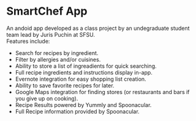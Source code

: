 # SmartChef App
An andoid app developed as a class project by an undegraduate student team lead by Juris Puchin at SFSU. <br/>
Features include:
* Search for recipes by ingredient.
* Filter by allergies and/or cuisines.
* Ability to store a list of ingreadients for quick searching.
* Full recipe ingredients and instructions display in-app.
* Evernote integration for easy shopping list creation.
* Ability to save favorite recipes for later.
* Google Maps integration for finding stores (or restaurants and bars if you give up on cooking).
* Recipe Results powered by Yummly and Spoonacular.
* Full Recipe information provided by Spoonacular.
